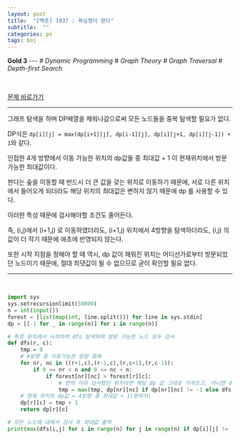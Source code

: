 ```yaml
---
layout: post
title:  "[백준] 1937 : 욕심쟁이 판다"
subtitle:  ""
categories: ps
tags: boj
---
```


**Gold 3** --- *# Dynamic Programming # Graph Theory # Graph Traversal # Depth-first Search*

<br>

[문제 바로가기](https://www.acmicpc.net/problem/1937)

---

그래프 탐색을 하며 DP배열을 채워나감으로써 모든 노드들을 중복 탐색할 필요가 없다.

DP식은 ```dp[i][j] = max(dp[i+1][j], dp[i-1][j], dp[i][j+1, dp[i][j-1]) + 1```와 같다.

인접한 4개 방향에서 이동 가능한 위치의 dp값들 중 최대값 + 1 이 현재위치에서 방문 가능한 최대값이다.

판다는 숲을 이동할 때 반드시 더 큰 값을 갖는 위치로 이동하기 때문에, 서로 다른 위치에서 들어오게 되더라도 해당 위치의 최대값은 변하지 않기 때문에 dp 를 사용할 수 있다.

이러한 특성 때문에 검사해야할 조건도 줄어든다.

즉, (i,j)에서 (i+1,j) 로 이동하였더라도, (i+1,j) 위치에서 4방향을 탐색하더라도, (i,j) 의 값이 더 작기 때문에 애초에 반영되지 않는다.

또한 시작 지점을 정해야 할 때 역시, dp 값이 채워진 위치는 어디선가로부터 방문되었던 노드이기 때문에, 절대 최댓값이 될 수 없으므로 굳이 확인할 필요 없다.

---
<br>

```python
import sys
sys.setrecursionlimit(50000)
n = int(input())
forest = [list(map(int, line.split())) for line in sys.stdin]
dp = [[-1 for _ in range(n)] for i in range(n)]

# 특정 위치에서 시작하여 dfs 탐색하며 방문 가능한 노드 모두 검사
def dfs(r, c):
    tmp = 0
    # 4방향 중 이동가능한 방향 중에
    for nr, nc in ((r+1,c),(r-1,c),(r,c+1),(r,c-1)):
        if 0 <= nr < n and 0 <= nc < n:
            if forest[nr][nc] > forest[r][c]:
                # 만약 이미 검사됐던 위치라면 해당 dp 값 그대로 가져오고, 아니면 dfs 탐색
                tmp = max(tmp, dp[nr][nc] if dp[nr][nc] != -1 else dfs(nr,nc))
    # 현재 위치의 dp값 = 4방향 중 최대값 + 1(현위치)
    dp[r][c] = tmp + 1
    return dp[r][c]

# 모든 노드에 대해서 검사 후 최대값 출력
print(max(dfs(i,j) for i in range(n) for j in range(n) if dp[i][j] != -1))
```
